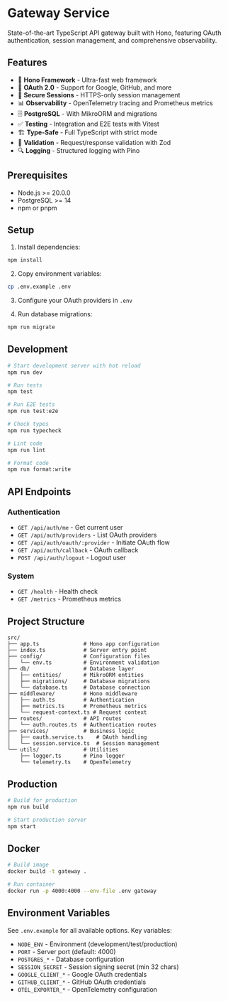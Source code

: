 # Gateway Service

State-of-the-art TypeScript API gateway built with Hono, featuring OAuth authentication, session management, and comprehensive observability.

## Features

- 🚀 **Hono Framework** - Ultra-fast web framework
- 🔐 **OAuth 2.0** - Support for Google, GitHub, and more
- 🍪 **Secure Sessions** - HTTPS-only session management
- 📊 **Observability** - OpenTelemetry tracing and Prometheus metrics
- 🗄️ **PostgreSQL** - With MikroORM and migrations
- ✅ **Testing** - Integration and E2E tests with Vitest
- 🏗️ **Type-Safe** - Full TypeScript with strict mode
- 📝 **Validation** - Request/response validation with Zod
- 🔍 **Logging** - Structured logging with Pino

## Prerequisites

- Node.js >= 20.0.0
- PostgreSQL >= 14
- npm or pnpm

## Setup

1. Install dependencies:
```bash
npm install
```

2. Copy environment variables:
```bash
cp .env.example .env
```

3. Configure your OAuth providers in `.env`

4. Run database migrations:
```bash
npm run migrate
```

## Development

```bash
# Start development server with hot reload
npm run dev

# Run tests
npm test

# Run E2E tests
npm run test:e2e

# Check types
npm run typecheck

# Lint code
npm run lint

# Format code
npm run format:write
```

## API Endpoints

### Authentication
- `GET /api/auth/me` - Get current user
- `GET /api/auth/providers` - List OAuth providers
- `GET /api/auth/oauth/:provider` - Initiate OAuth flow
- `GET /api/auth/callback` - OAuth callback
- `POST /api/auth/logout` - Logout user

### System
- `GET /health` - Health check
- `GET /metrics` - Prometheus metrics

## Project Structure

```
src/
├── app.ts              # Hono app configuration
├── index.ts            # Server entry point
├── config/             # Configuration files
│   └── env.ts          # Environment validation
├── db/                 # Database layer
│   ├── entities/       # MikroORM entities
│   ├── migrations/     # Database migrations
│   └── database.ts     # Database connection
├── middleware/         # Hono middleware
│   ├── auth.ts         # Authentication
│   ├── metrics.ts      # Prometheus metrics
│   └── request-context.ts # Request context
├── routes/             # API routes
│   └── auth.routes.ts  # Authentication routes
├── services/           # Business logic
│   ├── oauth.service.ts    # OAuth handling
│   └── session.service.ts  # Session management
└── utils/              # Utilities
    ├── logger.ts       # Pino logger
    └── telemetry.ts    # OpenTelemetry
```

## Production

```bash
# Build for production
npm run build

# Start production server
npm start
```

## Docker

```bash
# Build image
docker build -t gateway .

# Run container
docker run -p 4000:4000 --env-file .env gateway
```

## Environment Variables

See `.env.example` for all available options. Key variables:

- `NODE_ENV` - Environment (development/test/production)
- `PORT` - Server port (default: 4000)
- `POSTGRES_*` - Database configuration
- `SESSION_SECRET` - Session signing secret (min 32 chars)
- `GOOGLE_CLIENT_*` - Google OAuth credentials
- `GITHUB_CLIENT_*` - GitHub OAuth credentials
- `OTEL_EXPORTER_*` - OpenTelemetry configuration